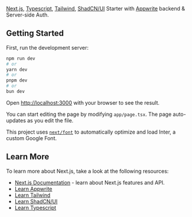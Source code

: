 [Next.js](https://nextjs.org/), [Typescript](https://www.typescriptlang.org/), [Tailwind](https://tailwindcss.com/), [ShadCN/UI](https://ui.shadcn.com/) Starter with [Appwrite](https://appwrite.io/) backend & Server-side Auth.

## Getting Started

First, run the development server:

```bash
npm run dev
# or
yarn dev
# or
pnpm dev
# or
bun dev
```

Open [http://localhost:3000](http://localhost:3000) with your browser to see the result.

You can start editing the page by modifying `app/page.tsx`. The page auto-updates as you edit the file.

This project uses [`next/font`](https://nextjs.org/docs/basic-features/font-optimization) to automatically optimize and load Inter, a custom Google Font.

## Learn More

To learn more about Next.js, take a look at the following resources:

- [Next.js Documentation](https://nextjs.org/docs) - learn about Next.js features and API.
- [Learn Appwrite](https://appwrite.io/docs)
- [Learn Tailwind](https://v2.tailwindcss.com/docs)
- [Learn ShadCN/UI](https://ui.shadcn.com/docs)
- [Learn Typescript](https://www.typescriptlang.org/)

